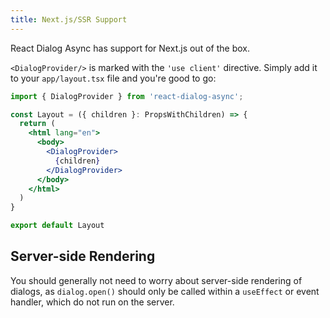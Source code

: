 ```yaml
---
title: Next.js/SSR Support
---
```


React Dialog Async has support for Next.js out of the box. 

`<DialogProvider/>` is marked with the `'use client'` directive. Simply add it to your `app/layout.tsx` file and you're good to go:

```jsx title="app/layout.jsx"
import { DialogProvider } from 'react-dialog-async';

const Layout = ({ children }: PropsWithChildren) => {
  return (
    <html lang="en">
      <body>
        <DialogProvider>
          {children}
        </DialogProvider>
      </body>
    </html>
  )
}

export default Layout
```

## Server-side Rendering
You should generally not need to worry about server-side rendering of dialogs, as `dialog.open()` should only be called within a `useEffect` or event handler, which do not run on the server.

